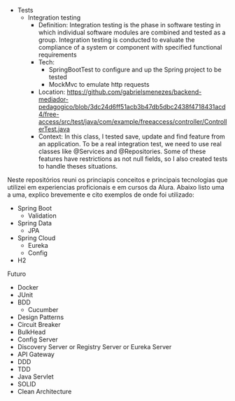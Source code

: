 - Tests
  - Integration testing
    - Definition: Integration testing is the phase in software testing in which individual software modules are combined and tested as a group. Integration testing is conducted to evaluate the compliance of a system or component with specified functional requirements
    - Tech:
      - SpringBootTest to configure and up the Spring project to be tested 
      - MockMvc to emulate http requests
    - Location: https://github.com/gabrielsmenezes/backend-mediador-pedagogico/blob/3dc24d6ff51acb3b47db5dbc2438f4718431acd4/free-access/src/test/java/com/example/freeaccess/controller/ControllerTest.java
    - Context: In this class, I tested save, update and find feature from an application. To be a real integration test, we need to use real classes like @Services and @Repositories. Some of these features have restrictions as not null fields, so I also created tests to handle theses situations.

Neste repositórios reuni os princiapis conceitos e principais tecnologias que utilizei em experiencias proficionais e em cursos da Alura. Abaixo listo uma a uma, explico brevemente e cito exemplos de onde foi utilizado:
- Spring Boot
   - Validation
- Spring Data
   - JPA
- Spring Cloud
   - Eureka
   - Config
- H2

Futuro
- Docker 
- JUnit
- BDD
   - Cucumber
- Design Patterns
- Circuit Breaker
- BulkHead
- Config Server
- Discovery Server or Registry Server or Eureka Server
- API Gateway
- DDD
- TDD
- Java Servlet
- SOLID
- Clean Architecture
